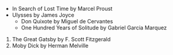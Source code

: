 * In Search of Lost Time by Marcel Proust
* Ulysses by James Joyce
  - Don Quixote by Miguel de Cervantes
  - One Hundred Years of Solitude by Gabriel Garcia Marquez
1. The Great Gatsby by F. Scott Fitzgerald
2. Moby Dick by Herman Melville
